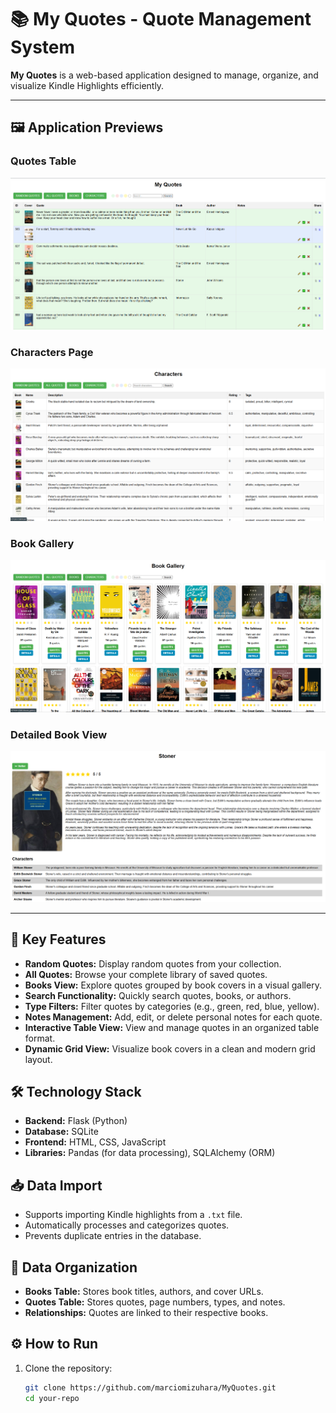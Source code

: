 # 📚 My Quotes - Quote Management System

**My Quotes** is a web-based application designed to manage, organize, and visualize Kindle Highlights efficiently.

---

## 🖼️ Application Previews

### Quotes Table
![Quotes Table](static/images/Screenshot_383.png)

### Characters Page
![Characters Page](static/images/Screenshot_385.png)

### Book Gallery
![Book Gallery](static/images/Screenshot_384.png)

### Detailed Book View
![Detailed Book View](static/images/Screenshot_386.png)

---

## 🚀 Key Features

- **Random Quotes:** Display random quotes from your collection.
- **All Quotes:** Browse your complete library of saved quotes.
- **Books View:** Explore quotes grouped by book covers in a visual gallery.
- **Search Functionality:** Quickly search quotes, books, or authors.
- **Type Filters:** Filter quotes by categories (e.g., green, red, blue, yellow).
- **Notes Management:** Add, edit, or delete personal notes for each quote.
- **Interactive Table View:** View and manage quotes in an organized table format.
- **Dynamic Grid View:** Visualize book covers in a clean and modern grid layout.

## 🛠️ Technology Stack

- **Backend:** Flask (Python)
- **Database:** SQLite
- **Frontend:** HTML, CSS, JavaScript
- **Libraries:** Pandas (for data processing), SQLAlchemy (ORM)

## 📥 Data Import

- Supports importing Kindle highlights from a `.txt` file.
- Automatically processes and categorizes quotes.
- Prevents duplicate entries in the database.

## 💾 Data Organization

- **Books Table:** Stores book titles, authors, and cover URLs.
- **Quotes Table:** Stores quotes, page numbers, types, and notes.
- **Relationships:** Quotes are linked to their respective books.

## ⚙️ How to Run

1. Clone the repository:
   ```bash
   git clone https://github.com/marciomizuhara/MyQuotes.git
   cd your-repo
